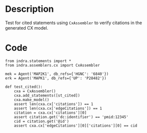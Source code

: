 # Description
Test for cited statements using `CxAssembler` to verify citations in the generated CX model.

# Code
```
from indra.statements import *
from indra.assemblers.cx import CxAssembler

mek = Agent('MAP2K1', db_refs={'HGNC': '6840'})
erk = Agent('MAPK1', db_refs={'UP': 'P28482'})

def test_cited():
    cxa = CxAssembler()
    cxa.add_statements([st_cited])
    cxa.make_model()
    assert len(cxa.cx['citations']) == 1
    assert len(cxa.cx['edgeCitations']) == 1
    citation = cxa.cx['citations'][0]
    assert citation.get('dc:identifier') == 'pmid:12345'
    cid = citation.get('@id')
    assert cxa.cx['edgeCitations'][0]['citations'][0] == cid

```
